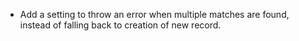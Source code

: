 - Add a setting to throw an error when multiple matches are found,
  instead of falling back to creation of new record.
